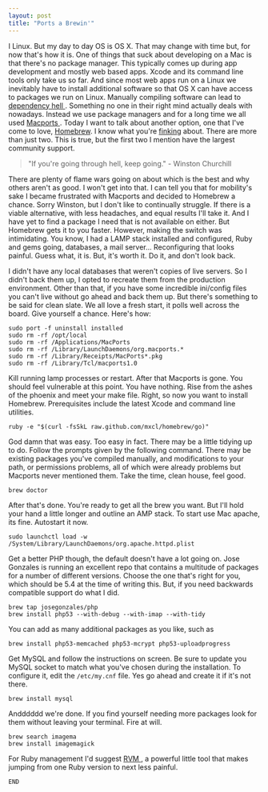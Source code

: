 ```yaml
---
layout: post
title: "Ports a Brewin'"
---
```


I <i class="icon-heart"></i> Linux. But my day to day OS is OS X. That may change with time but, for now that's how it is. One of things that suck about developing on a Mac is that there's no package manager. This typically comes up during app development and mostly web based apps. Xcode and its command line tools only take us so far. And since most web apps run on a Linux we inevitably have to install additional software so that OS X can have access to packages we run on Linux. Manually compiling software can lead to [ dependency hell ](http://en.wikipedia.org/wiki/Dependency_hell). Something no one in their right mind actually deals with nowadays. Instead we use package managers and for a long time we all used [ Macports ](http://macports.com). Today I want to talk about another option, one that I've come to love, [Homebrew](http://mxcl.github.com/homebrew/). I know what you're [finking](http://www.finkproject.org/) about. There are more than just two. This is true, but the first two I mention have the largest community support.

> "If you're going through hell, keep going." - Winston Churchill

There are plenty of flame wars going on about which is the best and why others aren't as good. I won't get into that. I can tell you that for mobility's sake I became frustrated with Macports and decided to Homebrew a chance. Sorry Winston, but I don't like to continually struggle. If there is a viable alternative, with less headaches, and equal results I'll take it. And I have yet to find a package I need that is not available on either. But Homebrew gets it to you faster. However, making the switch was intimidating. You know, I had a LAMP stack installed and configured, Ruby and gems going, databases, a mail server... Reconfiguring that looks painful. Guess what, it is. But, it's worth it. Do it, and don't look back.

I didn't have any local databases that weren't copies of live servers. So I didn't back them up, I opted to recreate them from the production environment. Other than that, if you have some incredible ini/config files you can't live without go ahead and back them up. But there's something to be said for clean slate. We all love a fresh start, it polls well across the board. Give yourself a chance. Here's how:

    sudo port -f uninstall installed
    sudo rm -rf /opt/local
    sudo rm -rf /Applications/MacPorts
    sudo rm -rf /Library/LaunchDaemons/org.macports.*
    sudo rm -rf /Library/Receipts/MacPorts*.pkg
    sudo rm -rf /Library/Tcl/macports1.0

Kill running lamp processes or restart. After that Macports is gone. You should feel vulnerable at this point. You have nothing. Rise from the ashes of the phoenix and meet your make file. Right, so now you want to install Homebrew. Prerequisites include the latest Xcode and command line utilities.

    ruby -e "$(curl -fsSkL raw.github.com/mxcl/homebrew/go)"

God damn that was easy. Too easy in fact. There may be a little tidying up to do. Follow the prompts given by the following command. There may be existing packages you've compiled manually, and modifications to your path, or permissions problems, all of which were already problems but Macports never mentioned them. Take the time, clean house, feel good.

    brew doctor

After that's done. You're ready to get all the brew you want. But I'll hold your hand a little longer and outline an AMP stack. To start use Mac apache, its fine. Autostart it now.

    sudo launchctl load -w /System/Library/LaunchDaemons/org.apache.httpd.plist

Get a better PHP though, the default doesn't have a lot going on. Jose Gonzales is running an excellent repo that contains a multitude of packages for a number of different versions. Choose the one that's right for you, which should be 5.4 at the time of writing this. But, if you need backwards compatible support do what I did.

    brew tap josegonzales/php
    brew install php53 --with-debug --with-imap --with-tidy

You can add as many additional packages as you like, such as

    brew install php53-memcached php53-mcrypt php53-uploadprogress

Get MySQL and follow the instructions on screen. Be sure to update you MySQL socket to match what you've chosen during the installation. To configure it, edit the `/etc/my.cnf` file. Yes go ahead and create it if it's not there.

    brew install mysql

Andddddd we're done. If you find yourself needing more packages look for them without leaving your terminal. Fire at will.

    brew search imagema
    brew install imagemagick

For Ruby management I'd suggest [ RVM ](https://rvm.io/), a powerful little tool that makes jumping from one Ruby version to next less painful.

    END
